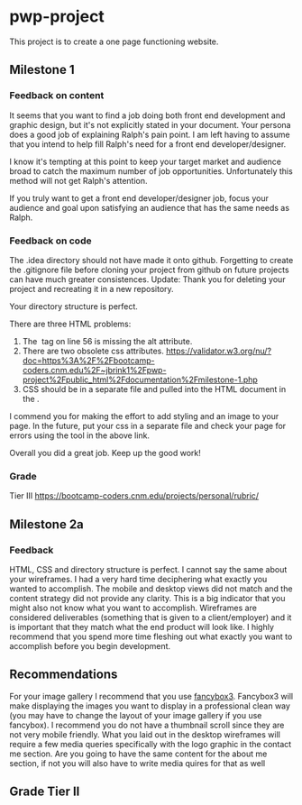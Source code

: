 # pwp-project

This project is to create a one page functioning website.

## Milestone 1

### Feedback on content

It seems that you want to find a job doing both front end development and graphic design, but it's not explicitly stated in your document. Your persona does a good job of explaining Ralph's pain point. I am left having to assume that you intend to help fill Ralph's need for a front end developer/designer.

I know it's tempting at this point to keep your target market and audience broad to catch the maximum number of job opportunities. Unfortunately this method will not get Ralph's attention. 

If you truly want to get a front end developer/designer job, focus your audience and goal upon satisfying an audience that has the same needs as Ralph. 

### Feedback on code

The .idea directory should not have made it onto github. Forgetting to create the .gitignore file before cloning your project from github on future projects can have much greater consistences.
Update: Thank you for deleting your project and recreating it in a new repository.

Your directory structure is perfect.

There are three HTML problems:
1. The <img> tag on line 56 is missing the alt attribute.
2. There are two obsolete css attributes. https://validator.w3.org/nu/?doc=https%3A%2F%2Fbootcamp-coders.cnm.edu%2F~jbrink1%2Fpwp-project%2Fpublic_html%2Fdocumentation%2Fmilestone-1.php
3. CSS should be in a separate file and pulled into the HTML document in the <head>.
 
I commend you for making the effort to add styling and an image to your page. In the future, put your css in a separate file and check your page for errors using the tool in the above link.

Overall you did a great job. Keep up the good work!

### Grade
Tier III https://bootcamp-coders.cnm.edu/projects/personal/rubric/

## Milestone 2a 

### Feedback 
HTML, CSS and directory structure is perfect. I cannot say the same about your wireframes. I had a very hard time deciphering what exactly you wanted to accomplish. The mobile and desktop views did not match and the content strategy did not provide any clarity. This is a big indicator that you might also not know what you  want to accomplish. Wireframes are considered deliverables (something that is given to a client/employer) and it is important that they match what the end product will look like. I highly recommend that you spend more time fleshing out what exactly you want to accomplish before you begin development. 

## Recommendations
For your image gallery I recommend that you use [fancybox3](https://fancyapps.com/fancybox/3/). Fancybox3 will make displaying the images you want to display in a professional clean way (you may have to change the layout of your image gallery if you use fancybox). I  recommend you do not have a thumbnail scroll since they are not very mobile friendly. What you laid out in the desktop wireframes will require a few media queries specifically with the logo graphic in the contact me section. Are you going to have the same content for the about me section, if not you will also have to write media quires for that as well  

## Grade Tier II
